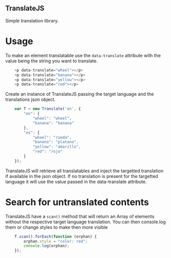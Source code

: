 ## TranslateJS

Simple translation library.

# Usage

To make an element translatable use the `data-translate` attribute with the value
being the string you want to translate.


```js
    <p data-translate="wheel"></p>
    <p data-translate="banana"></p>
    <p data-translate="yellow"></p>
    <p data-translate="red"></p>
```
    
Create an instance of TranslateJS passing the target language and the translations
json object.
    
```js
    var T = new Translate('en', {
    	"en": {
    		"wheel": "wheel",
    		"banana": "banana"
    	},
    	"es": {
    		"wheel": "rueda",
    		"banana": "platano",
    		"yellow": "amarillo",
    		"red": "rojo"
    	}
    });
```

TranslateJS will retrieve all translatables and inject the targetted translation
if available in the json object. If no translation is present for the targetted
language it will use the value passed in the data-translate attribute.

# Search for untranslated contents

TranslateJS have a `scan()` method that will return an Array of elements without
the respective target language translation. You can then console.log them or
change styles to make then more visible

```js
    T.scan().forEach(function (orphan) {
    	orphan.style = "color: red";
    	console.log(orphan);
    });
```